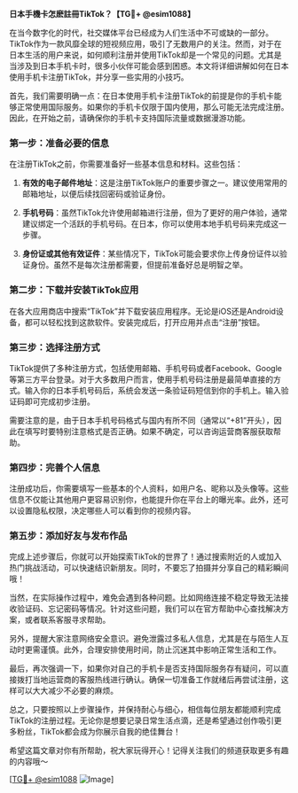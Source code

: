 **日本手機卡怎麽註冊TikTok？【TG💪+ @esim1088】**

在当今数字化的时代，社交媒体平台已经成为人们生活中不可或缺的一部分。TikTok作为一款风靡全球的短视频应用，吸引了无数用户的关注。然而，对于在日本生活的用户来说，如何顺利注册并使用TikTok却是一个常见的问题。尤其是当涉及到日本手机卡时，很多小伙伴可能会感到困惑。本文将详细讲解如何在日本使用手机卡注册TikTok，并分享一些实用的小技巧。

首先，我们需要明确一点：在日本使用手机卡注册TikTok的前提是你的手机卡能够正常使用国际服务。如果你的手机卡仅限于国内使用，那么可能无法完成注册。因此，在开始之前，请确保你的手机卡支持国际流量或数据漫游功能。

### 第一步：准备必要的信息

在注册TikTok之前，你需要准备好一些基本信息和材料。这些包括：

1. **有效的电子邮件地址**：这是注册TikTok账户的重要步骤之一。建议使用常用的邮箱地址，以便后续找回密码或验证身份。
   
2. **手机号码**：虽然TikTok允许使用邮箱进行注册，但为了更好的用户体验，通常建议绑定一个活跃的手机号码。在日本，你可以使用本地手机号码来完成这一步骤。

3. **身份证或其他有效证件**：某些情况下，TikTok可能会要求你上传身份证件以验证身份。虽然不是每次注册都需要，但提前准备好总是明智之举。

### 第二步：下载并安装TikTok应用

在各大应用商店中搜索“TikTok”并下载安装应用程序。无论是iOS还是Android设备，都可以轻松找到这款软件。安装完成后，打开应用并点击“注册”按钮。

### 第三步：选择注册方式

TikTok提供了多种注册方式，包括使用邮箱、手机号码或者Facebook、Google等第三方平台登录。对于大多数用户而言，使用手机号码注册是最简单直接的方式。输入你的日本手机号码后，系统会发送一条验证码短信到你的手机上。输入验证码即可完成初步注册。

需要注意的是，由于日本手机号码格式与国内有所不同（通常以“+81”开头），因此在填写时要特别注意格式是否正确。如果不确定，可以咨询运营商客服获取帮助。

### 第四步：完善个人信息

注册成功后，你需要填写一些基本的个人资料，如用户名、昵称以及头像等。这些信息不仅能让其他用户更容易识别你，也能提升你在平台上的曝光率。此外，还可以设置隐私权限，决定哪些人可以看到你的视频内容。

### 第五步：添加好友与发布作品

完成上述步骤后，你就可以开始探索TikTok的世界了！通过搜索附近的人或加入热门挑战活动，可以快速结识新朋友。同时，不要忘了拍摄并分享自己的精彩瞬间哦！

当然，在实际操作过程中，难免会遇到各种问题。比如网络连接不稳定导致无法接收验证码、忘记密码等情况。针对这些问题，我们可以在官方帮助中心查找解决方案，或者联系客服寻求帮助。

另外，提醒大家注意网络安全意识。避免泄露过多私人信息，尤其是在与陌生人互动时更需谨慎。此外，合理安排使用时间，防止沉迷其中影响正常生活和工作。

最后，再次强调一下，如果你对自己的手机卡是否支持国际服务存有疑问，可以直接拨打当地运营商的客服热线进行确认。确保一切准备工作就绪后再尝试注册，这样可以大大减少不必要的麻烦。

总之，只要按照以上步骤操作，并保持耐心与细心，相信每位朋友都能顺利完成TikTok的注册过程。无论你是想要记录日常生活点滴，还是希望通过创作吸引更多粉丝，TikTok都会成为你展示自我的绝佳舞台！

希望这篇文章对你有所帮助，祝大家玩得开心！记得关注我们的频道获取更多有趣的内容哦～

[[TG💪+ @esim1088](https://t.me/s/esim1088) ![Image](https://i.postimg.cc/4NQfJmqS/Snipaste-2025-05-13-00-14-12.png)]